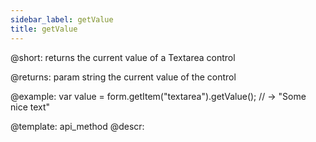 ```yaml
---
sidebar_label: getValue
title: getValue
---          
```


@short: returns the current value of a Textarea control


@returns:
param   string    the current value of the control

@example:
var value = form.getItem("textarea").getValue();
// -> "Some nice text"




@template: api_method
@descr:


